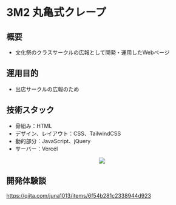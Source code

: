 # 3M2 丸亀式クレープ

## 概要
- 文化祭のクラスサークルの広報として開発・運用したWebページ

## 運用目的
- 出店サークルの広報のため

## 技術スタック
- 骨組み：HTML
- デザイン、レイアウト：CSS、TailwindCSS
- 動的部分：JavaScript、jQuery
- サーバー：Vercel
<p align="center">
  <a href="https://skillicons.dev">
    <img src="https://skillicons.dev/icons?i=html,css,tailwindcss,javascript,jquery,vercel" />
  </a>
</p>

## 開発体験談
https://qiita.com/juna1013/items/6f54b281c2338944d923
